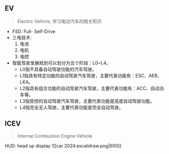## EV

> Electric Vehicle, 学习电动汽车的相关知识

- FSD: Full- Self-Drive
- 三电技术:
    1. 电池
    1. 电机
    1. 电控
- 智能驾驶发展规划可以划分为五个阶段：L0~L4。
  - L0指不具备自动驾驶功能的汽车驾驶。
  - L1指具有特定功能的自动驾驶汽车驾驶，主要代表功能有：ESC、AEB、LKA。
  - L2指具有组合功能的自动驾驶汽车驾驶，主要代表功能有：ACC、自动泊车等。
  - L3指受控的自动驾驶汽车驾驶，主要代表功能是高度自动驾驶功能。
  - L4指完全无人驾驶，主要代表功能是完全自动驾驶。

## ICEV

> Internal Combustion Engine Vehicle


HUD: head up display
![[car 2024.excalidraw.png|600]]